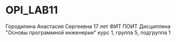 # OPI_LAB11
Городилина
Анастасия
Сергеевна
17 лет
ФИТ
ПОИТ
Дисциплина "Основы программной инженерии"
курс 1, группа 5, подгруппа 1
